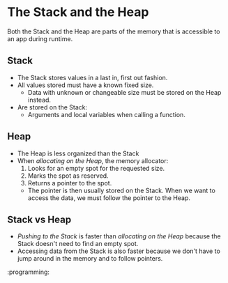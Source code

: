 # The Stack and the Heap

Both the Stack and the Heap are parts of the memory that is accessible to an app during runtime.

## Stack

* The Stack stores values in a last in, first out fashion.
* All values stored must have a known fixed size.
    * Data with unknown or changeable size must be stored on the Heap instead.
* Are stored on the Stack:
    * Arguments and local variables when calling a function.

## Heap

* The Heap is less organized than the Stack
* When *allocating on the Heap*, the memory allocator:
    1. Looks for an empty spot for the requested size.
    2. Marks the spot as reserved.
    3. Returns a pointer to the spot.
    * The pointer is then usually stored on the Stack. When we want to access the data, we must follow the pointer to the Heap.

## Stack vs Heap

* *Pushing to the Stack* is faster than *allocating on the Heap* because the Stack doesn't need to find an empty spot.
* Accessing data from the Stack is also faster because we don't have to jump around in the memory and to follow pointers.

:programming:
